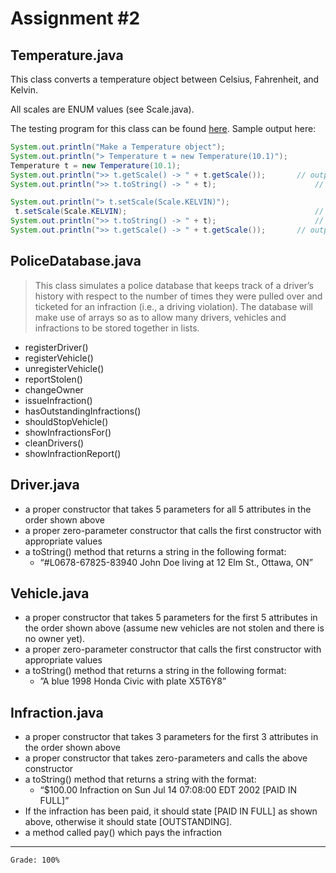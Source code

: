 # Assignment #2
## Temperature.java
This class converts a temperature object between Celsius, Fahrenheit, and Kelvin. 

All scales are ENUM values (see Scale.java).

The testing program for this class can be found [here](https://github.com/karldamus/java-assignments/blob/main/assignment02/DefaultTestFiles/SimpleTemperatureProgram.java).
Sample output here:
```java
System.out.println("Make a Temperature object");
System.out.println("> Temperature t = new Temperature(10.1)");
Temperature t = new Temperature(10.1);
System.out.println(">> t.getScale() -> " + t.getScale());    	// outputs Scale.CELSIUS.toString()
System.out.println(">> t.toString() -> " + t);               		// outputs 10.1C

System.out.println("> t.setScale(Scale.KELVIN)");
 t.setScale(Scale.KELVIN);                               			// change scale
System.out.println(">> t.toString() -> " + t);               		// outputs 50.18F
System.out.println(">> t.getScale() -> " + t.getScale());    	// outputs Scale.FAHREHEIT.toString()
```

## PoliceDatabase.java
> This class simulates a police database that keeps track of a driver’s history with respect to the number of times they were pulled over and ticketed for an infraction (i.e., a driving violation). The database will make use of arrays so as to allow many drivers, vehicles and infractions to be stored together in lists.   

* registerDriver()
* registerVehicle()
* unregisterVehicle()
* reportStolen()
* changeOwner
* issueInfraction()
* hasOutstandingInfractions()
* shouldStopVehicle()
* showInfractionsFor()
* cleanDrivers()
* showInfractionReport()

## Driver.java
* a proper constructor that takes 5 parameters for all 5 attributes in the order shown above 
* a proper zero-parameter constructor that calls the first constructor with appropriate values 
* a toString() method that returns a string in the following format: 
	* “#L0678-67825-83940 John Doe living at 12 Elm St., Ottawa, ON”

## Vehicle.java
* a proper constructor that takes 5 parameters for the first 5 attributes in the order shown above (assume new vehicles are not stolen and there is no owner yet). 
* a proper zero-parameter constructor that calls the first constructor with appropriate values 
* a toString() method that returns a string in the following format: 
	* ”A blue 1998 Honda Civic with plate X5T6Y8”

## Infraction.java
* a proper constructor that takes 3 parameters for the first 3 attributes in the order shown above 
* a proper constructor that takes zero-parameters and calls the above constructor 
* a toString() method that returns a string with the format: 
	* “$100.00 Infraction on Sun Jul 14 07:08:00 EDT 2002 [PAID IN FULL]” 
* If the infraction has been paid, it should state [PAID IN FULL] as shown above, otherwise it should state [OUTSTANDING]. 
* a method called pay() which pays the infraction
- - -
```
Grade: 100%
```
